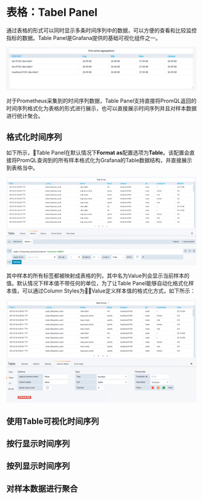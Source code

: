 # 表格：Tabel Panel

通过表格的形式可以同时显示多条时间序列中的数据，可以方便的查看和比较监控指标的数据。Table Panel是Grafana提供的基础可视化组件之一。

![Table Panel示例](./static/grafana_table_panel_example2.png)

对于Prometheus采集到的时间序列数据，Table Panel支持直接将PromQL返回的时间序列格式化为表格的形式进行展示，也可以直接展示时间序列并且对样本数据进行统计聚合。

## 格式化时间序列

如下所示，Table Panel在默认情况下**Format as**配置选项为**Table**。该配置会直接将PromQL查询到的所有样本格式化为Grafana的Table数据结构，并直接展示到表格当中。

![Format As Table](./static/grafana_format_as_table.png)

其中样本的所有标签都被映射成表格的列，其中名为Value列会显示当前样本的值。默认情况下样本值不带任何的单位，为了让Table Panel能够自动化格式化样本值，可以通过Column Styles为Value定义样本值的格式化方式，如下所示：

![Column Styles选项](./static/grafana_table_panel_cloum_style.png)

## 使用Table可视化时间序列

## 按行显示时间序列

## 按列显示时间序列

## 对样本数据进行聚合